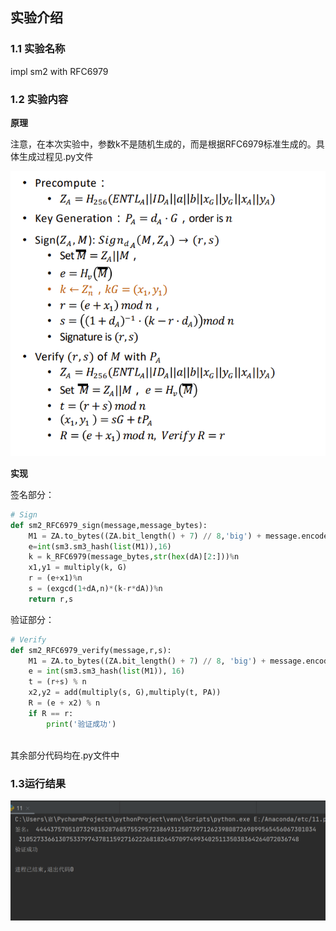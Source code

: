 ## 实验介绍

### 1.1 实验名称
impl sm2 with RFC6979
### 1.2 实验内容

**原理**

注意，在本次实验中，参数k不是随机生成的，而是根据RFC6979标准生成的。具体生成过程见.py文件

![1.png](w69M2tIa.png)

**实现**

签名部分：

```python
# Sign
def sm2_RFC6979_sign(message,message_bytes):
    M1 = ZA.to_bytes((ZA.bit_length() + 7) // 8,'big') + message.encode()
    e=int(sm3.sm3_hash(list(M1)),16)
    k = k_RFC6979(message_bytes,str(hex(dA)[2:]))%n
    x1,y1 = multiply(k, G)
    r = (e+x1)%n
    s = (exgcd(1+dA,n)*(k-r*dA))%n
    return r,s

```

验证部分：

```python
# Verify
def sm2_RFC6979_verify(message,r,s):
    M1 = ZA.to_bytes((ZA.bit_length() + 7) // 8, 'big') + message.encode()
    e = int(sm3.sm3_hash(list(M1)), 16)
    t = (r+s) % n
    x2,y2 = add(multiply(s, G),multiply(t, PA))
    R = (e + x2) % n
    if R == r:
        print('验证成功')
        
```

其余部分代码均在.py文件中



### 1.3运行结果

![2.png](MR6cnSBO.png)





